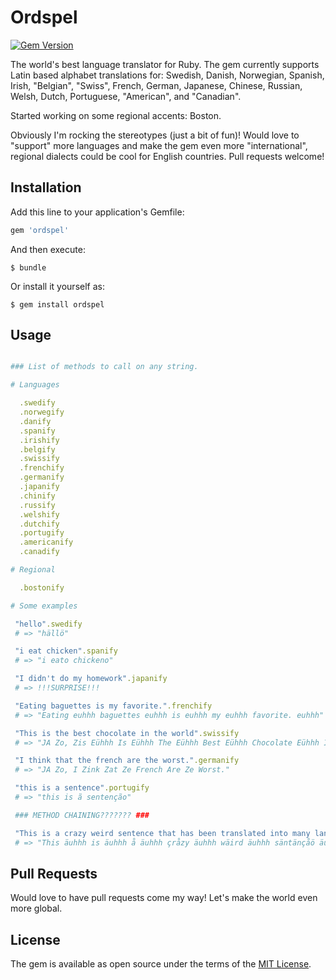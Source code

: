 # Ordspel

[![Gem Version](https://badge.fury.io/rb/ordspel.svg)](https://badge.fury.io/rb/ordspel)

The world's best language translator for Ruby. The gem currently supports Latin based alphabet translations for: Swedish, Danish, Norwegian, Spanish, Irish, "Belgian", "Swiss", French, German, Japanese, Chinese, Russian, Welsh, Dutch, Portuguese, "American", and "Canadian".

Started working on some regional accents: Boston.

Obviously I'm rocking the stereotypes (just a bit of fun)! Would love to "support" more languages and make the gem even more "international", regional dialects could be cool for English countries. Pull requests welcome!

## Installation

Add this line to your application's Gemfile:

```ruby
gem 'ordspel'
```

And then execute:

    $ bundle

Or install it yourself as:

    $ gem install ordspel

## Usage

```ruby

### List of methods to call on any string.

# Languages

  .swedify
  .norwegify
  .danify
  .spanify
  .irishify
  .belgify
  .swissify
  .frenchify
  .germanify
  .japanify
  .chinify
  .russify
  .welshify
  .dutchify
  .portugify
  .americanify
  .canadify

# Regional

  .bostonify

# Some examples

 "hello".swedify
 # => "hällö"

 "i eat chicken".spanify
 # => "i eato chickeno"

 "I didn't do my homework".japanify
 # => !!!SURPRISE!!!

 "Eating baguettes is my favorite.".frenchify
 # => "Eating euhhh baguettes euhhh is euhhh my euhhh favorite. euhhh"

 "This is the best chocolate in the world".swissify
 # => "JA Zo, Zis Eühhh Is Eühhh The Eühhh Best Eühhh Chocolate Eühhh In Eühhh The Eühhh World Eühhh"

 "I think that the french are the worst.".germanify
 # => "JA Zo, I Zink Zat Ze French Are Ze Worst."

 "this is a sentence".portugify
 # => "this is ã sentenção"

 ### METHOD CHAINING??????? ###

 "This is a crazy weird sentence that has been translated into many languages".frenchify.portugify.swedify
 # => "This äuhhh is äuhhh å äuhhh çråzy äuhhh wäird äuhhh säntänçåö äuhhh thåt äuhhh ås äuhhh bään äuhhh trånslåtäd äuhhh intö äuhhh måny äuhhh långuågäs äuhhh"

```

## Pull Requests

Would love to have pull requests come my way! Let's make the world even more global.

## License

The gem is available as open source under the terms of the [MIT License](http://opensource.org/licenses/MIT).

